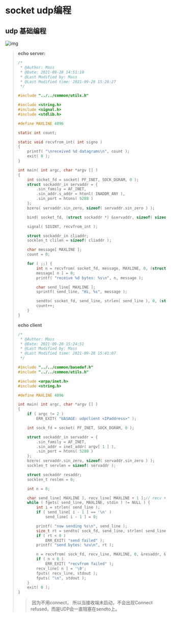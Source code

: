 

# socket udp编程

## udp 基础编程

![img](https://gitee.com/masstsing/picgo-picserver/raw/master/8416f0055bedce10a3c7d0416cc1f430.png)

>   **echo server:**
>
>   ```c 
>   /*
>    * @Author: Mass 
>    * @Date: 2021-09-28 14:51:10 
>    * @Last Modified by: Mass
>    * @Last Modified time: 2021-09-28 15:28:27
>    */
>   
>   #include "../../common/utils.h"
>   
>   #include <string.h>
>   #include <signal.h>
>   #include <stdlib.h>
>   
>   #define MAXLINE 4096
>   
>   static int count;
>   
>   static void recvfrom_int( int signo )
>   {
>       printf( "\nreceived %d datagrams\n", count );
>       exit( 0 );
>   }
>   
>   int main( int argc, char *argv [] )
>   {
>       int socket_fd = socket( PF_INET, SOCK_DGRAM, 0 );
>       struct sockaddr_in servaddr = {
>           .sin_family = AF_INET,
>           .sin_addr.s_addr = htonl( INADDR_ANY ),
>           .sin_port = htons( 5288 )
>       };
>       bzero( servaddr.sin_zero, sizeof( servaddr.sin_zero ) );
>   
>       bind( socket_fd, (struct sockaddr *) &servaddr, sizeof( sizeof( servaddr ) ) );
>   
>       signal( SIGINT, recvfrom_int );
>   
>       struct sockaddr_in cliaddr;
>       socklen_t clilen = sizeof( cliaddr );
>   
>       char message[ MAXLINE ];
>       count = 0;
>   
>       for ( ;;) {
>           int n = recvfrom( socket_fd, message, MAXLINE, 0, (struct  sockaddr *) &cliaddr, &clilen );
>           message[ n ] = 0;
>           printf( "receive %d bytes: %s\n", n, message );
>   
>           char send_line[ MAXLINE ];
>           sprintf( send_line, "Hi, %s", message );
>   
>           sendto( socket_fd, send_line, strlen( send_line ), 0, (struct sockaddr *) &cliaddr, clilen );
>           count++;
>       }
>   }
>   ```
>
>   **echo client**
>
>   ```c
>   /*
>    * @Author: Mass 
>    * @Date: 2021-09-28 15:24:51 
>    * @Last Modified by: Mass
>    * @Last Modified time: 2021-09-28 15:41:07
>    */
>   
>   #include "../../common/basedef.h"
>   #include "../../common/utils.h"
>   
>   #include <arpa/inet.h>
>   #include <string.h>
>   
>   #define MAXLINE 4096
>   
>   int main( int argc, char *argv [] )
>   {
>       if ( argc != 2 )
>           ERR_EXIT( "UASAGE: udpclient <IPaddress>" );
>   
>       int sock_fd = socket( PF_INET, SOCK_DGRAM, 0 );
>   
>       struct sockaddr_in servaddr = {
>           .sin_family = AF_INET,
>           .sin_addr = inet_addr( argv[ 1 ] ),
>           .sin_port = htons( 5288 )
>       };
>       bzero( servaddr.sin_zero, sizeof( servaddr.sin_zero ) );
>       socklen_t servlen = sizeof( servaddr );
>   
>       struct sockaddr resaddr;
>       socklen_t reslen = 0;
>   
>       int n = 0;
>   
>       char send_line[ MAXLINE ], recv_line[ MAXLINE + 1 ];// recv + '\0'
>       while ( fgets( send_line, MAXLINE, stdin ) != NULL ) {
>           int i = strlen( send_line );
>           if ( send_line[ i - 1 ] == '\n' )
>               send_line[ i - 1 ] = 0;
>   
>           printf( "now sending %s\n", send_line );
>           size_t rt = sendto( sock_fd, send_line, strlen( send_line ), 0, (struct sockaddr *) &servaddr, servlen );
>           if ( rt < 0 )
>               ERR_EXIT( "send failed" );
>           printf( "send bytes: %zu\n", rt );
>   
>           n = recvfrom( sock_fd, recv_line, MAXLINE, 0, &resaddr, &reslen );
>           if ( n < 0 )
>               ERR_EXIT( "recvfrom failed" );
>           recv_line[ n ] = '\0';
>           fputs( recv_line, stdout );
>           fputs( "\n", stdout );
>       }
>       exit( 0 );
>   }
>   ```
>
>   >   ​	因为不用connect， 所以当接收端未启动，不会出现Connect refused，而是UDP会一直阻塞在sendto上。
>
>   